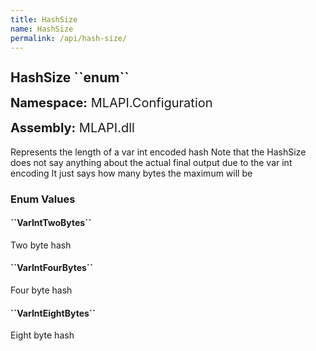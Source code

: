 ```yaml
---
title: HashSize
name: HashSize
permalink: /api/hash-size/
---
```


<div style="line-height: 1;">
	<h2 markdown="1">HashSize ``enum``</h2>
	<p style="font-size: 20px;"><b>Namespace:</b> MLAPI.Configuration</p>
	<p style="font-size: 20px;"><b>Assembly:</b> MLAPI.dll</p>
</div>
<p>Represents the length of a var int encoded hash
            Note that the HashSize does not say anything about the actual final output due to the var int encoding
            It just says how many bytes the maximum will be</p>
<div>
	<h3 markdown="1">Enum Values</h3>
	<div>
		<h4 markdown="1"><b>``VarIntTwoBytes``</b></h4>
		<p>Two byte hash</p>
	</div>
	<div>
		<h4 markdown="1"><b>``VarIntFourBytes``</b></h4>
		<p>Four byte hash</p>
	</div>
	<div>
		<h4 markdown="1"><b>``VarIntEightBytes``</b></h4>
		<p>Eight byte hash</p>
	</div>
</div>
